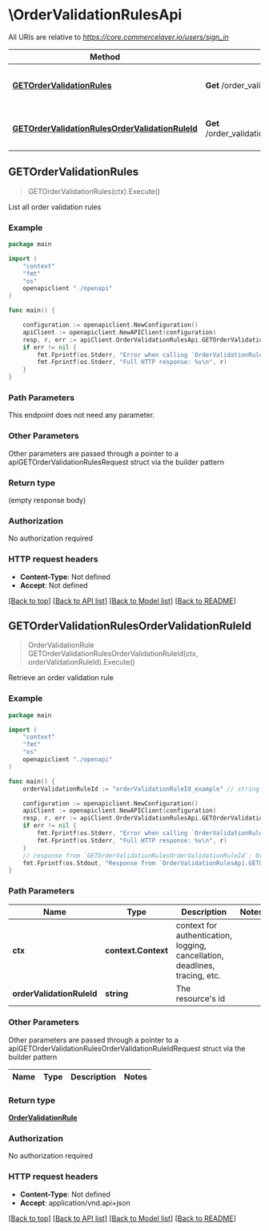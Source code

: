 # \OrderValidationRulesApi

All URIs are relative to *https://core.commercelayer.io/users/sign_in*

Method | HTTP request | Description
------------- | ------------- | -------------
[**GETOrderValidationRules**](OrderValidationRulesApi.md#GETOrderValidationRules) | **Get** /order_validation_rules | List all order validation rules
[**GETOrderValidationRulesOrderValidationRuleId**](OrderValidationRulesApi.md#GETOrderValidationRulesOrderValidationRuleId) | **Get** /order_validation_rules/{orderValidationRuleId} | Retrieve an order validation rule



## GETOrderValidationRules

> GETOrderValidationRules(ctx).Execute()

List all order validation rules



### Example

```go
package main

import (
    "context"
    "fmt"
    "os"
    openapiclient "./openapi"
)

func main() {

    configuration := openapiclient.NewConfiguration()
    apiClient := openapiclient.NewAPIClient(configuration)
    resp, r, err := apiClient.OrderValidationRulesApi.GETOrderValidationRules(context.Background()).Execute()
    if err != nil {
        fmt.Fprintf(os.Stderr, "Error when calling `OrderValidationRulesApi.GETOrderValidationRules``: %v\n", err)
        fmt.Fprintf(os.Stderr, "Full HTTP response: %v\n", r)
    }
}
```

### Path Parameters

This endpoint does not need any parameter.

### Other Parameters

Other parameters are passed through a pointer to a apiGETOrderValidationRulesRequest struct via the builder pattern


### Return type

 (empty response body)

### Authorization

No authorization required

### HTTP request headers

- **Content-Type**: Not defined
- **Accept**: Not defined

[[Back to top]](#) [[Back to API list]](../README.md#documentation-for-api-endpoints)
[[Back to Model list]](../README.md#documentation-for-models)
[[Back to README]](../README.md)


## GETOrderValidationRulesOrderValidationRuleId

> OrderValidationRule GETOrderValidationRulesOrderValidationRuleId(ctx, orderValidationRuleId).Execute()

Retrieve an order validation rule



### Example

```go
package main

import (
    "context"
    "fmt"
    "os"
    openapiclient "./openapi"
)

func main() {
    orderValidationRuleId := "orderValidationRuleId_example" // string | The resource's id

    configuration := openapiclient.NewConfiguration()
    apiClient := openapiclient.NewAPIClient(configuration)
    resp, r, err := apiClient.OrderValidationRulesApi.GETOrderValidationRulesOrderValidationRuleId(context.Background(), orderValidationRuleId).Execute()
    if err != nil {
        fmt.Fprintf(os.Stderr, "Error when calling `OrderValidationRulesApi.GETOrderValidationRulesOrderValidationRuleId``: %v\n", err)
        fmt.Fprintf(os.Stderr, "Full HTTP response: %v\n", r)
    }
    // response from `GETOrderValidationRulesOrderValidationRuleId`: OrderValidationRule
    fmt.Fprintf(os.Stdout, "Response from `OrderValidationRulesApi.GETOrderValidationRulesOrderValidationRuleId`: %v\n", resp)
}
```

### Path Parameters


Name | Type | Description  | Notes
------------- | ------------- | ------------- | -------------
**ctx** | **context.Context** | context for authentication, logging, cancellation, deadlines, tracing, etc.
**orderValidationRuleId** | **string** | The resource&#39;s id | 

### Other Parameters

Other parameters are passed through a pointer to a apiGETOrderValidationRulesOrderValidationRuleIdRequest struct via the builder pattern


Name | Type | Description  | Notes
------------- | ------------- | ------------- | -------------


### Return type

[**OrderValidationRule**](OrderValidationRule.md)

### Authorization

No authorization required

### HTTP request headers

- **Content-Type**: Not defined
- **Accept**: application/vnd.api+json

[[Back to top]](#) [[Back to API list]](../README.md#documentation-for-api-endpoints)
[[Back to Model list]](../README.md#documentation-for-models)
[[Back to README]](../README.md)

